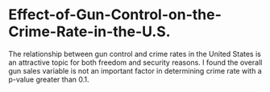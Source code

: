 # Effect-of-Gun-Control-on-the-Crime-Rate-in-the-U.S.
The relationship between gun control and crime rates in the United States is an attractive topic for both freedom and security reasons. I found the overall gun sales variable is not an important factor in determining crime rate with a p-value greater than 0.1.
